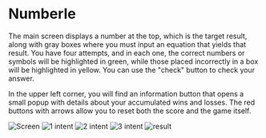 # Numberle

The main screen displays a number at the top, which is the target result, along with gray boxes where you must input an equation that yields that result. You have four attempts, and in each one, the correct numbers or symbols will be highlighted in green, while those placed incorrectly in a box will be highlighted in yellow. You can use the "check" button to check your answer.

In the upper left corner, you will find an information button that opens a small popup with details about your accumulated wins and losses. The red buttons with arrows allow you to reset both the score and the game itself.

![Screen](photos_readme/Imagen1.jpg)
![1 intent](photos_readme/Imagen2.jpg)
![2 intent](photos_readme/Imagen3.jpg)
![3 intent](photos_readme/Imagen4.jpg)
![result](photos_readme/Imagen5.jpg)
